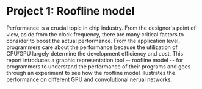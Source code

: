 # Project 1: Roofline model
Performance is a crucial topic in chip industry. From the designer's point of view, aside from the clock frequency, there are many critical factors to consider to boost the actual performance. From the application level, programmers care about the performance because the utilization of CPU/GPU largely determine the development efficiency and cost. This report introduces a graphic representation tool  -- roofline model -- for programmers to understand the performance of their programs and goes through an experiment to see how the roofline model illustrates the performance on different GPU and convolutional nerual networks.

## 